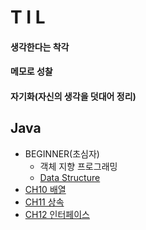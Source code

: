 
T I L
=====
#### 생각한다는 착각
#### 메모로 성찰
#### 자기화(자신의 생각을 덧대어 정리)

## Java
  * BEGINNER(초심자)
    * 객체 지향 프로그래밍
    * [Data Structure](https://github.com/1000004/TIL/tree/main/Java/Data_Structure)
  * [CH10 배열](https://github.com/1000004/TLI/tree/main/Java/CH10_%EB%B0%B0%EC%97%B4)
  * [CH11 상속](https://github.com/1000004/TLI/tree/main/Java/CH11_%EC%83%81%EC%86%8D)
  * [CH12 인터페이스](https://github.com/1000004/TIL/tree/main/Java/CH12_%EC%9D%B8%ED%84%B0%ED%8E%98%EC%9D%B4%EC%8A%A4)
